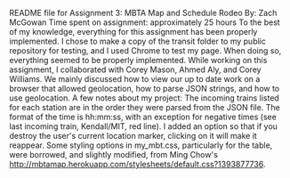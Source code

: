 README file for Assignment 3: MBTA Map and Schedule Rodeo
By: Zach McGowan
Time spent on assignment: approximately 25 hours
To the best of my knowledge, everything for this assignment has been properly implemented.
I chose to make a copy of the transit folder to my public repository for testing,
and I used Chrome to test my page.  When doing so, everything seemed to be properly implemented.
While working on this assignment, I collaborated with Corey Mason, Ahmed Aly, and Corey Williams.
We mainly discussed how to view our up to date work on a browser that allowed geolocation,
how to parse JSON strings, and how to use geolocation.
A few notes about my project: The incoming trains listed for each station are in the order
they were parsed from the JSON file.  The format of the time is hh:mm:ss, with an exception for negative times
(see last incoming train, Kendall/MIT, red line).  I added an option so that if you destroy the
user's current location marker, clicking on it will make it reappear.  Some styling options in 
my_mbt.css, particularly for the table, were borrowed, and slightly modified, from Ming Chow's
http://mbtamap.herokuapp.com/stylesheets/default.css?1393877736.  
